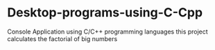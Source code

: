 # Desktop-programs-using-C-Cpp
Console Application using C/C++ programming languages
this project calculates the factorial of big numbers 
